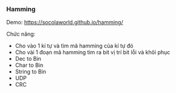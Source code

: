 ### Hamming
Demo: https://socolaworld.github.io/hamming/

Chức năng:
- Cho vào 1 kí tự và tìm mã hamming của kí tự đó
- Cho vài 1 đoạn mã hamming tìm ra bit vị trí bit lỗi và khôi phục
- Dec to Bin
- Char to Bin
- String to Bin
- UDP
- CRC